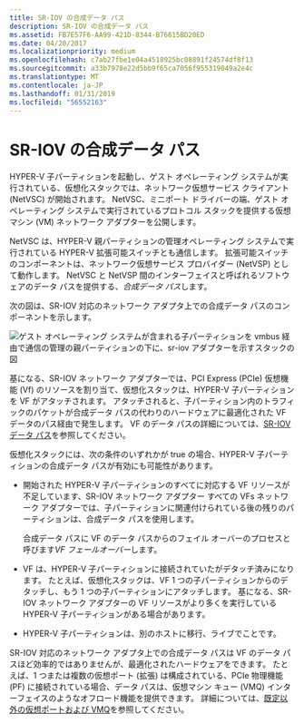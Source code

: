 ```yaml
---
title: SR-IOV の合成データ パス
description: SR-IOV の合成データ パス
ms.assetid: FB7E57F6-AA99-421D-8344-B76615BD20ED
ms.date: 04/20/2017
ms.localizationpriority: medium
ms.openlocfilehash: c7ab27fbe1e04a4518925bc08891f24574df8f13
ms.sourcegitcommit: a33b7978e22d5bb9f65ca7056f955319049a2e4c
ms.translationtype: MT
ms.contentlocale: ja-JP
ms.lasthandoff: 01/31/2019
ms.locfileid: "56552163"
---
```

# <a name="sr-iov-synthetic-data-path"></a>SR-IOV の合成データ パス


HYPER-V 子パーティションを起動し、ゲスト オペレーティング システムが実行されている、仮想化スタックでは、ネットワーク仮想サービス クライアント (NetVSC) が開始されます。 NetVSC、ミニポート ドライバーの端、ゲスト オペレーティング システムで実行されているプロトコル スタックを提供する仮想マシン (VM) ネットワーク アダプターを公開します。

NetVSC は、HYPER-V 親パーティションの管理オペレーティング システムで実行されている HYPER-V 拡張可能スイッチとも通信します。 拡張可能スイッチのコンポーネントは、ネットワーク仮想サービス プロバイダー (NetVSP) として動作します。 NetVSC と NetVSP 間のインターフェイスと呼ばれるソフトウェアのデータ パスを提供する、*合成データ パス*します。

次の図は、SR-IOV 対応のネットワーク アダプタ上での合成データ パスのコンポーネントを示します。

![ゲスト オペレーティング システムが含まれる子パーティションを vmbus 経由で通信の管理の親パーティションの下に、sr-iov アダプターを示すスタックの図](images/sriovsynthetic-datapaths.png)

基になる、SR-IOV ネットワーク アダプターでは、PCI Express (PCIe) 仮想機能 (Vf) のリソースを割り当て、仮想化スタックは、HYPER-V 子パーティションを VF がアタッチされます。 アタッチされると、子パーティション内のトラフィックのパケットが合成データ パスの代わりのハードウェアに最適化された VF データのパス経由で発生します。 VF のデータ パスの詳細については、[SR-IOV データ パス](sr-iov-data-paths.md)を参照してください。

仮想化スタックには、次の条件のいずれかが true の場合、HYPER-V 子パーティションの合成データ パスが有効にも可能性があります。

-   開始された HYPER-V 子パーティションのすべてに対応する VF リソースが不足しています、SR-IOV ネットワーク アダプター すべての VFs ネットワーク アダプターでは、子パーティションに関連付けられている後の残りのパーティションは、合成データ パスを使用します。

    合成データ パスに VF のデータ パスからのフェイル オーバーのプロセスと呼びます*VF フェールオーバー*します。

-   VF は、HYPER-V 子パーティションに接続されていたがデタッチ済みになります。 たとえば、仮想化スタックは、VF 1 つの子パーティションからのデタッチし、もう 1 つの子パーティションにアタッチします。 基になる、SR-IOV ネットワーク アダプターの VF リソースがより多くを実行している HYPER-V 子パーティションがある場合があります。

-   HYPER-V 子パーティションは、別のホストに移行、ライブでことです。

SR-IOV 対応のネットワーク アダプタ上での合成データ パスは VF のデータ パスほど効率的ではありませんが、最適化されたハードウェアをできます。 たとえば、1 つまたは複数の仮想ポート (拡張) は構成されている、PCIe 物理機能 (PF) に接続されている場合、データ パスは、仮想マシン キュー (VMQ) インターフェイスのようなオフロード機能を提供できます。 詳細については、[既定以外の仮想ポートおよび VMQ](nondefault-virtual-ports-and-vmq.md)を参照してください。

 

 





